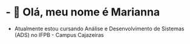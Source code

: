 # - 👋 Olá, meu nome é Marianna

- Atualmente estou cursando Análise e Desenvolvimento de Sistemas (ADS) no IFPB - Campus Cajazeiras
